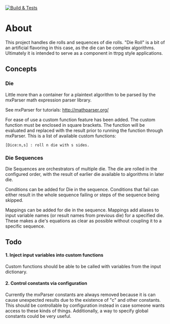 ﻿[![Build & Tests](https://github.com/timjen3/dice-engine/actions/workflows/dotnet.yml/badge.svg)](https://github.com/timjen3/dice-engine/actions/workflows/dotnet.yml)
 
 # About

This project handles die rolls and sequences of die rolls. "Die Roll" is a bit of an artificial flavoring in this case, as the die can be complex algorithms. Ultimately it is intended to serve as a component in ttrpg style applications.

## Concepts

### Die

Little more than a container for a plaintext algorithm to be parsed by the mxParser math expression parser library.

See mxParser for tutorials: http://mathparser.org/

For ease of use a custom function feature has been added. The custom function must be enclosed in square brackets. The function will be evaluated and replaced with the result prior to running the function through mxParser. This is a list of available custom functions:

    [Dice:n,s] : roll n die with s sides.

### Die Sequences

Die Sequences are orchestrators of multiple die. The die are rolled in the configured order, with the result of earlier die available to algorithms in later die.

Conditions can be added for Die in the sequence. Conditions that fail can either result in the whole sequence failing or steps of the sequence being skipped.

Mappings can be added for die in the sequence. Mappings add aliases to input variable names (or result names from previous die) for a specified die. These makes a die's equations as clear as possible without coupling it to a specific sequence.

## Todo

#### 1. Inject input variables into custom functions

Custom functions should be able to be called with variables from the input dictionary.

#### 2. Control constants via configuration

Currently the mxParser constants are always removed because it is can cause unexpected results due to the existence of "c" and other constants. This should be controllable by configuration instead in case someone wants access to these kinds of things. Additionally, a way to specify global constants could be very useful.
